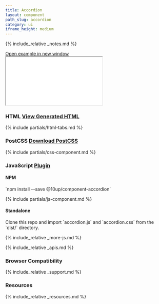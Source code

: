 ```yaml
---
title: Accordion
layout: component
path_slug: accordion
category: ui
iframe_height: medium
---
```


{% include_relative _notes.md %}

<div class="cf">
	<a href="{{ site.baseurl }}/component/{{ page.path_slug }}/example.html" target="_blank" class="example-link">Open example in new window</a>
</div><!--/.cf-->

<iframe {% if page.iframe_height %}class="h-{{ page.iframe_height }}"{% endif %} src="{{ site.baseurl }}/component/{{ page.path_slug }}/example.html"></iframe>

<h3>HTML <span class="link"><a href="component.html" target="_blank">View Generated HTML</a></span></h3>

{% include partials/html-tabs.md %}

<h3>PostCSS <span class="link"><a href="css/component.css" target="_blank">Download PostCSS</a></span></h3>
{% include partials/css-component.md %}


<h3>JavaScript <span class="link"><a href="https://github.com/10up/component-accordion" target="_blank">Plugin</a></span></h3>

<h4>NPM</h4>
`npm install --save @10up/component-accordion`

{% include partials/js-component.md %}

<h4>Standalone</h4>
Clone this repo and import `accordion.js` and `accordion.css` from the `dist/` directory.

{% include_relative _more-js.md %}

{% include_relative _apis.md %}

<h3>Browser Compatibility</h3>

{% include_relative _support.md %}

<h3>Resources</h3>

{% include_relative _resources.md %}
